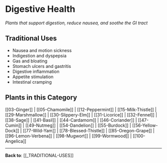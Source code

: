 # Digestive Health

*Plants that support digestion, reduce nausea, and soothe the GI tract*

## Traditional Uses
- Nausea and motion sickness
- Indigestion and dyspepsia
- Gas and bloating
- Stomach ulcers and gastritis
- Digestive inflammation
- Appetite stimulation
- Intestinal cramping

## Plants in this Category

[[03-Ginger]] | [[05-Chamomile]] | [[12-Peppermint]] | [[15-Milk-Thistle]] | [[29-Marshmallow]] | [[30-Slippery-Elm]] | [[31-Licorice]] | [[32-Fennel]] | [[38-Sage]] | [[41-Basil]] | [[44-Cardamom]] | [[46-Coriander]] | [[47-Cumin]] | [[49-Nutmeg]] | [[54-Dandelion]] | [[55-Burdock]] | [[56-Yellow-Dock]] | [[77-Wild-Yam]] | [[78-Blessed-Thistle]] | [[85-Oregon-Grape]] | [[96-Lemon-Verbena]] | [[98-Mugwort]] | [[99-Wormwood]] | [[100-Angelica]]

---

**Back to**: [[_TRADITIONAL-USES]]